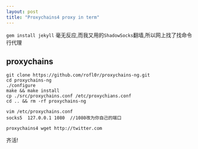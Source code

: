 ```yaml
---
layout: post
title: "Proxychains4 proxy in term"
---
```


`gem install jekyll` 毫无反应,而我又用的`ShadowSocks`翻墙,所以网上找了找命令行代理

## proxychains

```
git clone https://github.com/rofl0r/proxychains-ng.git
cd proxychains-ng
./configure
make && make install
cp ./src/proxychains.conf /etc/proxychians.conf
cd .. && rm -rf proxychains-ng

vim /etc/proxychains.conf
socks5  127.0.0.1 1080  //1080改为你自己的端口

proxychains4 wget http://twitter.com
```

齐活!

